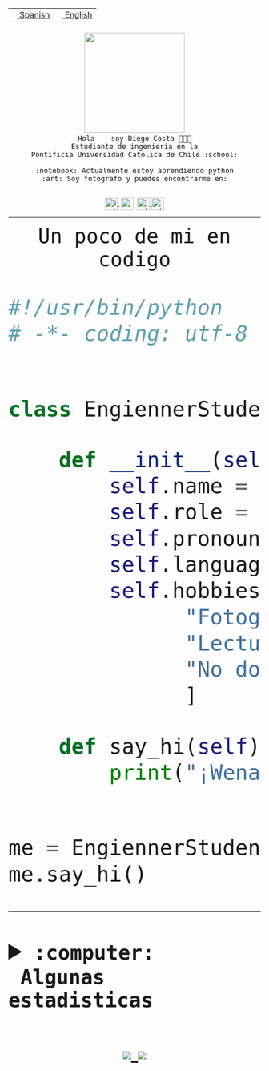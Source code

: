 <table border="0"  align="right">
 <tr><td><a href="README.md"><img src="https://upload.wikimedia.org/wikipedia/commons/thumb/8/89/Bandera_de_Espa%C3%B1a.svg/1200px-Bandera_de_Espa%C3%B1a.svg.png" height="10"> Spanish</a></td>
 <td><a href="README.en.md"><img src="https://upload.wikimedia.org/wikipedia/commons/a/a4/Flag_of_the_United_States.svg" height="10"> English</a></td></tr>
</table><br><br><br>


<p align="center">
  <img src="https://github.com/diegocostares/diegocostares/blob/main/Images/aaa2.gif?raw=true" width="200px">
  <br><samp>
    Hola <img src="https://media.giphy.com/media/hvRJCLFzcasrR4ia7z/giphy.gif" width="16px"> soy Diego Costa 👨🏻‍💻<br>
    Estudiante de ingeniería en la <br>
    Pontificia Universidad Católica de Chile :school:<br>
  <br>
    :notebook: Actualmente estoy aprendiendo python <br>
    :art: Soy fotografo y puedes encontrarme en: <br>
  <br></samp>
  
</p>

<p align="center">
   <a href="https://instagram.com/diegocosta_no" target="blank">
    <img 
    align="center" src="https://cdn.jsdelivr.net/npm/simple-icons@3.0.1/icons/instagram.svg" alt="instagram" height="25px" width="25px" />
  </a>
  <a style="border: 3px solid; color: white;"href="https://t.me/diegocosta_no" target="blank">
  <img
  align="center" alt="Telegram" width="25px" src="https://icons-for-free.com/iconfiles/png/512/Telegram-1324888767380505522.png" />
</a>
<a href="https://api.whatsapp.com/send?phone=56971897835&text=Hola!" target="blank">
  <img
  align="center" alt="wtsp" width="25px" src="https://img.icons8.com/pastel-glyph/2x/whatsapp--v2.png" />
</a>
<a href="https://www.linkedin.com/in/diego-costa-786249213/" target="blank">
  <img
  align="center" alt="wtsp" width="25px" src="https://img.icons8.com/metro/452/linkedin.png" />
</a>

  </a>
</p>

---


<p align="center"><font size="25"><samp>Un poco de mi en codigo</samp></front></p>


```python
#!/usr/bin/python
# -*- coding: utf-8 -*-


class EngiennerStudent:

    def __init__(self):
        self.name = "Diego Costa"
        self.role = "Estudiante"
        self.pronouns = "he/him"
        self.language_spoken = ["es_CL", "en_US"]
        self.hobbies = [
              "Fotografia",
              "Lectura",
              "No dormir",
              ]

    def say_hi(self):
        print("¡Wena mundo!")


me = EngiennerStudent()
me.say_hi()
```
---
<details>
  <summary><b><samp>:computer: &nbsp;Algunas estadisticas</samp></b></summary>
  <br/></p>

<!--START_SECTION:waka-->
![Code Time](http://img.shields.io/badge/Code%20Time-549%20hrs-blue)

**Soy nocturno 🦉** 

```text
🌞 Mañana     8 commits      ░░░░░░░░░░░░░░░░░░░░░░░░░   2.03% 
🌆 Día        136 commits    ████████░░░░░░░░░░░░░░░░░   34.52% 
🌃 Tarde      132 commits    ████████░░░░░░░░░░░░░░░░░   33.5% 
🌙 Noche      118 commits    ███████░░░░░░░░░░░░░░░░░░   29.95%

```
📅 **Soy más productivo los Miércoles** 

```text
Lunes        37 commits     ██░░░░░░░░░░░░░░░░░░░░░░░   9.39% 
Martes       42 commits     ██░░░░░░░░░░░░░░░░░░░░░░░   10.66% 
Miércoles    132 commits    ████████░░░░░░░░░░░░░░░░░   33.5% 
Jueves       53 commits     ███░░░░░░░░░░░░░░░░░░░░░░   13.45% 
Viernes      17 commits     █░░░░░░░░░░░░░░░░░░░░░░░░   4.31% 
Sábado       55 commits     ███░░░░░░░░░░░░░░░░░░░░░░   13.96% 
Domingo      58 commits     ███░░░░░░░░░░░░░░░░░░░░░░   14.72%

```


📊 **Esta semana me dediqué a** 

```text
🐱‍💻 Proyectos: 
T2                       18 hrs 13 mins      ███████████████░░░░░░░░░░   60.89% 
Unknown Project          5 hrs 4 mins        ████░░░░░░░░░░░░░░░░░░░░░   16.96% 
torneo                   3 hrs 12 mins       ██░░░░░░░░░░░░░░░░░░░░░░░   10.7% 
SHAREGO-G54              1 hr 29 mins        █░░░░░░░░░░░░░░░░░░░░░░░░   5.0% 
private                  36 mins             ░░░░░░░░░░░░░░░░░░░░░░░░░   2.03%

```


 Last Updated on 08/06/2022 08:32:59 UTC
<!--END_SECTION:waka-->
  
  

 <p align="center"> <img src="https://github-readme-stats.vercel.app/api?username=diegocostares&show_icons=true&theme=ayu-mirage" alt="abhisheknaiidu" /></p>
 
</details>

<p align=center>
  <a href="https://github.com/diegocostares">
    <img src="https://badges.pufler.dev/visits/diegocostares/diegocostares?style=flat-square&color=black&logo=github">
  </a>
  <a href="https://github.com/diegocostares?tab=repositories">
    <img src="https://badges.pufler.dev/repos/diegocostares?style=flat-square&color=black&logo=github">
  </a>
</p>
